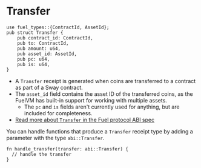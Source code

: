 # Transfer

```rust,ignore
use fuel_types::{ContractId, AssetId};
pub struct Transfer {
    pub contract_id: ContractId,
    pub to: ContractId,
    pub amount: u64,
    pub asset_id: AssetId,
    pub pc: u64,
    pub is: u64,
}
```

- A `Transfer` receipt is generated when coins are transferred to a contract as part of a Sway contract.
- The `asset_id` field contains the asset ID of the transferred coins, as the FuelVM has built-in support for working with multiple assets.
  - The `pc` and `is` fields aren't currently used for anything, but are included for completeness.
- [Read more about `Transfer` in the Fuel protocol ABI spec](https://github.com/FuelLabs/fuel-specs/blob/master/src/protocol/abi/receipts.md#transfer-receipt)

You can handle functions that produce a `Transfer` receipt type by adding a parameter with the type `abi::Transfer`.

```rust, ignore
fn handle_transfer(transfer: abi::Transfer) {
  // handle the transfer
}
```
